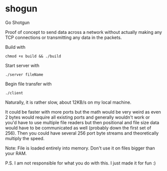 # shogun
Go Shotgun

Proof of concept to send data across a network without actually making any TCP connections or transmitting any data in the packets.

Build with
```
chmod +x build && ./build
```

Start server with
```
./server fileName
```

Begin file transfer with
```
./client
```

Naturally, it is rather slow, about 12KB/s on my local machine.

It could be faster with more ports but the math would be very weird as even 2 bytes would require all existing ports and generally wouldn't work or you'd have to use multiple file readers but then positional and file size data would have to be communicated as well (probably down the first set of 256). Then you could have several 256 port byte streams and theoretically multiply the speed. 

Note: File is loaded entirely into memory. Don't use it on files bigger than your RAM. 

P.S. I am not responsible for what you do with this. I just made it for fun :) 
